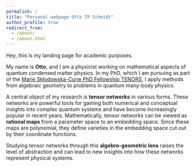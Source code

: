```yaml
---
permalink: /
title: "Personal webpage Otto TP Schmidt"
author_profile: true
redirect_from: 
  - /about/
  - /about.html
---
```



Hey, this is my landing page for academic purposes.

My name is **Otto**, and I am a physicist working on mathematical aspects of quantum condensed matter physics. In my PhD, which I am pursuing as part of the [Marie Skłodowska-Curie PhD Fellowship TENORS](https://tenors-network.eu/dc-10-geometry-of-tensor-network-varieties-for-quantum-condensed-matter-physics/), I apply methods from algebraic geometry to problems in quantum many-body physics.

A central object of my research is **tensor networks** in various forms. These networks are powerful tools for gaining both numerical and conceptual insights into complex quantum systems and have become increasingly popular in recent years. Mathematically, tensor networks can be viewed as **rational maps** from a parameter space to an embedding space. Since these maps are polynomial, they define varieties in the embedding space cut out by their coordinate functions.  

Studying tensor networks through this **algebro-geometric lens** raises the level of abstraction and can lead to new insights into how these networks represent physical systems.

